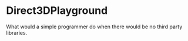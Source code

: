 # Direct3DPlayground
What would a simple programmer do when there would be no third party libraries.
